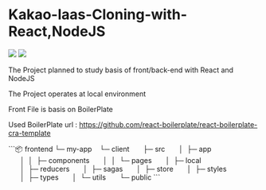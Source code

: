 # Kakao-laas-Cloning-with-React,NodeJS
<img src="https://img.shields.io/badge/React-61DAFB?style=for-the-badge&logo=React&logoColor=white"> <img src="https://img.shields.io/badge/NodeJs-339933?style=for-the-badge&logo=NodeJs&logoColor=white">

The Project planned to study basis of front/back-end with React and NodeJS 



The Project operates at local environment

Front File is basis on BoilerPlate 

Used BoilerPlate url : https://github.com/react-boilerplate/react-boilerplate-cra-template 

<Front Folder structure> 
```📦 frontend
└─ my-app
   └─ client
      ├─ src
      │  ├─ app
      │  │  ├─ components
      │  │  └─ pages
      │  ├─ local
      │  ├─ reducers
      │  ├─ sagas
      │  ├─ store
      │  ├─ styles
      │  ├─ types
      │  └─ utils
      └─ public
```
<Server Folder structure>
